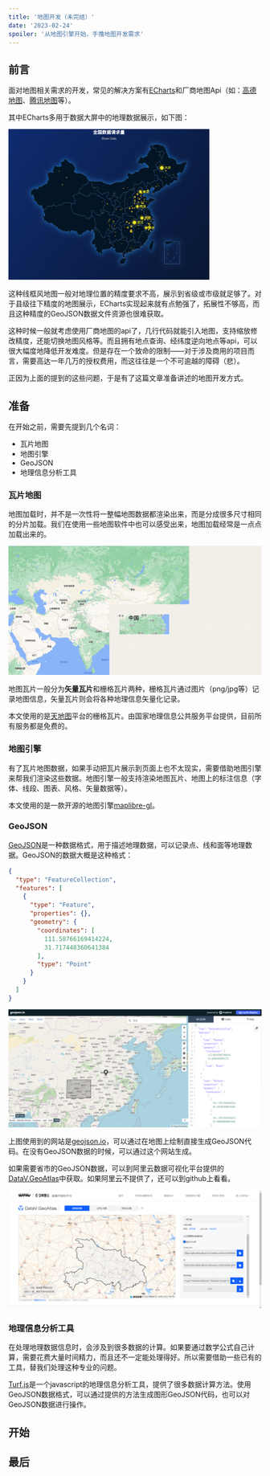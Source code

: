 ```yaml
---
title: '地图开发（未完结）'
date: '2023-02-24'
spoiler: '从地图引擎开始，手撸地图开发需求'
---
```


## 前言

面对地图相关需求的开发，常见的解决方案有[ECharts](https://echarts.apache.org/zh/index.html)和厂商地图Api（如：[高德地图](https://lbs.amap.com)、[腾讯地图](https://lbs.qq.com)等）。

其中ECharts多用于数据大屏中的地理数据展示，如下图：

![dessert](./assets/xryHrMdE2M.jpg)

这种线框风地图一般对地理位置的精度要求不高，展示到省级或市级就足够了。对于县级往下精度的地图展示，ECharts实现起来就有点勉强了，拓展性不够高，而且这种精度的GeoJSON数据文件资源也很难获取。

这种时候一般就考虑使用厂商地图的api了，几行代码就能引入地图，支持缩放修改精度，还能切换地图风格等。而且拥有地点查询、经纬度逆向地点等api，可以很大幅度地降低开发难度。但是存在一个致命的限制——对于涉及商用的项目而言，需要高达一年几万的授权费用，而这往往是一个不可逾越的障碍（悲）。

正因为上面的提到的这些问题，于是有了这篇文章准备讲述的地图开发方式。

## 准备

在开始之前，需要先提到几个名词：

- 瓦片地图
- 地图引擎
- GeoJSON
- 地理信息分析工具

### 瓦片地图

地图加载时，并不是一次性将一整幅地图数据都渲染出来，而是分成很多尺寸相同的分片加载。我们在使用一些地图软件中也可以感受出来，地图加载经常是一点点加载出来的。

![image-20230223165340320](./assets/image-20230223165340320.png)

地图瓦片一般分为**矢量瓦片**和栅格瓦片两种，栅格瓦片通过图片（png/jpg等）记录地图信息，矢量瓦片则会将各种地理信息矢量化记录。

本文使用的是[天地图](https://www.tianditu.gov.cn/)平台的栅格瓦片。由国家地理信息公共服务平台提供，目前所有服务都是免费的。

### 地图引擎

有了瓦片地图数据，如果手动把瓦片展示到页面上也不太现实，需要借助地图引擎来帮我们渲染这些数据。地图引擎一般支持渲染地图瓦片、地图上的标注信息（字体、线段、图表、风格、矢量数据等）。

本文使用的是一款开源的地图引擎[maplibre-gl](https://maplibre.org/)。

### GeoJSON

[GeoJSON](www.rfc-editor.org/rfc/rfc7946)是一种数据格式，用于描述地理数据，可以记录点、线和面等地理数据。GeoJSON的数据大概是这种格式：

```json
{
  "type": "FeatureCollection",
  "features": [
    {
      "type": "Feature",
      "properties": {},
      "geometry": {
        "coordinates": [
          111.58766169414224,
          31.717448360641384
        ],
        "type": "Point"
      }
    }
  ]
}
```

![image-20230224160458529](./assets/image-20230224160458529.png)

上图使用到的网站是[geojson.io](https://geojson.io/)，可以通过在地图上绘制直接生成GeoJSON代码。在没有GeoJSON数据的时候，可以通过这个网站生成。

如果需要省市的GeoJSON数据，可以到阿里云数据可视化平台提供的[DataV.GeoAtlas](http://datav.aliyun.com/portal/school/atlas/area_selector)中获取。如果阿里云不提供了，还可以到github上看看。

![image-20230224161425834](./assets/image-20230224161425834.png)

### 地理信息分析工具

在处理地理数据信息时，会涉及到很多数据的计算。如果要通过数学公式自己计算，需要花费大量时间精力，而且还不一定能处理得好。所以需要借助一些已有的工具，替我们处理这种专业的问题。

[Turf.js](http://turfjs.org/)是一个javascript的地理信息分析工具，提供了很多数据计算方法。使用GeoJSON数据格式，可以通过提供的方法生成图形GeoJSON代码，也可以对GeoJSON数据进行操作。

## 开始

## 最后

